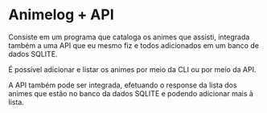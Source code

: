# Animelog + API

Consiste em um programa que cataloga os animes que assisti, integrada também a uma API que eu mesmo fiz e todos adicionados em um banco de dados SQLITE.

É possível adicionar e listar os animes por meio da CLI ou por meio da API.

A API também pode ser integrada, efetuando o response da lista dos animes que estão no banco da dados SQLITE e podendo adicionar mais à lista.

